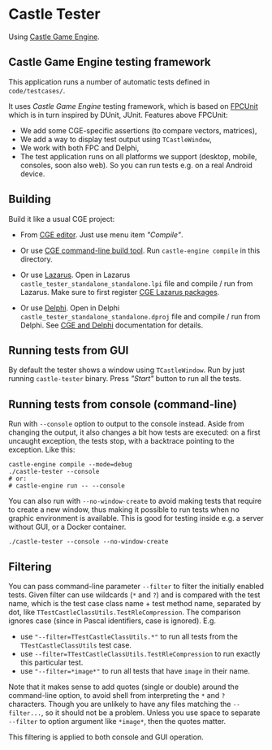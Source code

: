 # Castle Tester

Using [Castle Game Engine](https://castle-engine.io/).

## Castle Game Engine testing framework

This application runs a number of automatic tests defined in `code/testcases/`.

It uses _Castle Game Engine_ testing framework, which is based on [FPCUnit](https://wiki.freepascal.org/fpcunit) which is in turn inspired by DUnit, JUnit. Features above FPCUnit:

- We add some CGE-specific assertions (to compare vectors, matrices),
- We add a way to display test output using `TCastleWindow`,
- We work with both FPC and Delphi,
- The test application runs on all platforms we support (desktop, mobile, consoles, soon also web). So you can run tests e.g. on a real Android device.

## Building

Build it like a usual CGE project:

- From [CGE editor](https://castle-engine.io/manual_editor.php). Just use menu item _"Compile"_.

- Or use [CGE command-line build tool](https://github.com/castle-engine/castle-engine/wiki/Build-Tool). Run `castle-engine compile` in this directory.

- Or use [Lazarus](https://www.lazarus-ide.org/). Open in Lazarus `castle_tester_standalone_standalone.lpi` file and compile / run from Lazarus. Make sure to first register [CGE Lazarus packages](https://castle-engine.io/lazarus).

- Or use [Delphi](https://www.embarcadero.com/products/Delphi). Open in Delphi `castle_tester_standalone_standalone.dproj` file and compile / run from Delphi. See [CGE and Delphi](https://castle-engine.io/delphi) documentation for details.

## Running tests from GUI

By default the tester shows a window using `TCastleWindow`. Run by just running `castle-tester` binary. Press _"Start"_ button to run all the tests.

## Running tests from console (command-line)

Run with `--console` option to output to the console instead. Aside from changing the output, it also changes a bit how tests are executed: on a first uncaught exception, the tests stop, with a backtrace pointing to the exception. Like this:

```
castle-engine compile --mode=debug
./castle-tester --console
# or:
# castle-engine run -- --console
```

You can also run with `--no-window-create` to avoid making tests that require to create a new window, thus making it possible to run tests when no graphic environment is available. This is good for testing inside e.g. a server without GUI, or a Docker container.

```
./castle-tester --console --no-window-create
```

## Filtering

You can pass command-line parameter `--filter` to filter the initially enabled tests. Given filter can use wildcards (`*` and `?`) and is compared with the test name, which is the test case class name + test method name, separated by dot, like `TTestCastleClassUtils.TestRleCompression`. The comparison ignores case (since in Pascal identifiers, case is ignored). E.g.

- use `"--filter=TTestCastleClassUtils.*"` to run all tests from the `TTestCastleClassUtils` test case.
- use `--filter=TTestCastleClassUtils.TestRleCompression` to run exactly this particular test.
- use `"--filter=*image*"` to run all tests that have `image` in their name.

Note that it makes sense to add quotes (single or double) around the command-line option, to avoid shell from interpreting the `*` and `?` characters. Though you are unlikely to have any files matching the `--filter...`, so it should not be a problem. Unless you use space to separate `--filter` to option argument like `*image*`, then the quotes matter.

This filtering is applied to both console and GUI operation.
